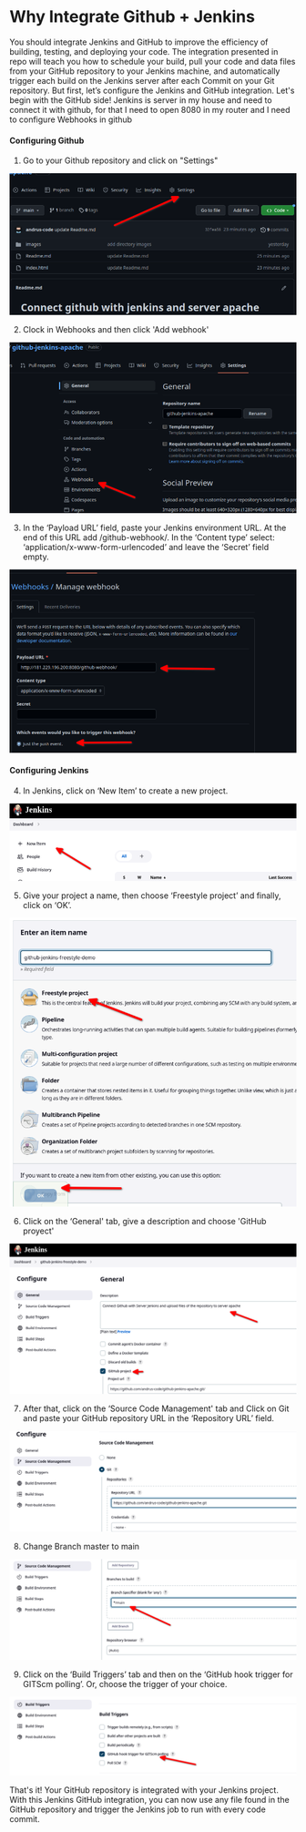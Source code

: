 # Why Integrate Github + Jenkins 

You should integrate Jenkins and GitHub to improve the efficiency of building, testing, and deploying your code. 
The integration presented in repo will teach you how to schedule your build, pull your code and data files from your GitHub repository to your Jenkins machine, and automatically trigger each build on the Jenkins server after each Commit on your Git repository.
But first, let’s configure the Jenkins and GitHub integration. Let's begin with the GitHub side!
Jenkins is server in my house and need to connect it with github, for that I need to open 8080 in my router and I need to configure Webhooks in github


####  Configuring Github

1. Go to your Github repository and click on "Settings"

![](images/1.png "Configuration Github 1")

2. Clock in Webhooks and then click 'Add webhook'

![](images/2.png "Configuration Github 2")

3.  In the ‘Payload URL’ field, paste your Jenkins environment URL. At the end of this URL add /github-webhook/. In the ‘Content type’ select: ‘application/x-www-form-urlencoded’ and leave the ‘Secret’ field empty.

![](images/3.png "Configuration Github 3")

####  Configuring Jenkins


4. In Jenkins, click on ‘New Item’ to create a new project.


![](images/7.png "Configuration Jenkins 1")


5. Give your project a name, then choose ‘Freestyle project’ and finally, click on ‘OK’.


![](images/8.png "Configuration Jenkins 2")


6. Click on the ‘General' tab, give a description  and choose 'GitHub proyect'


![](images/9.png "Configuration Jenkins 3")


7. After that, click on the ‘Source Code Management' tab and Click on Git and paste your GitHub repository URL in the ‘Repository URL’ field.


![](images/10.png "Configuration Jenkins 4")

8. Change Branch master to main 

![](images/11.png "Configuration Jenkins 5")


9. Click on the ‘Build Triggers’ tab and then on the ‘GitHub hook trigger for GITScm polling’. Or, choose the trigger of your choice.

![](images/12.png "Configuration Jenkins 6")


That's it! Your GitHub repository is integrated with your Jenkins project. With this Jenkins GitHub integration, you can now use any file found in the GitHub repository and trigger the Jenkins job to run with every code commit.
